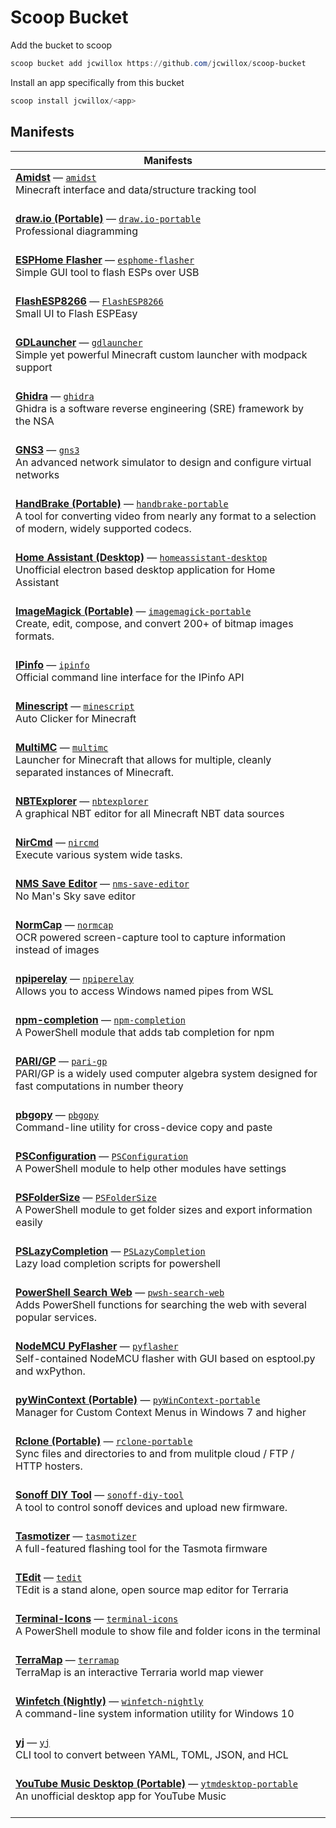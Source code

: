 # Scoop Bucket

Add the bucket to scoop

```powershell
scoop bucket add jcwillox https://github.com/jcwillox/scoop-bucket
```

Install an app specifically from this bucket

```powershell
scoop install jcwillox/<app>
```

## Manifests

<!-- table -->
| Manifests |
| --------- |
| [**Amidst**](https://github.com/toolbox4minecraft/amidst) — [`amidst`](bucket/amidst.json)<br>Minecraft interface and data/structure tracking tool<br><br> |
| [**draw.io (Portable)**](https://www.draw.io) — [`draw.io-portable`](bucket/draw.io-portable.json)<br>Professional diagramming<br><br> |
| [**ESPHome Flasher**](https://github.com/esphome/esphome-flasher) — [`esphome-flasher`](bucket/esphome-flasher.json)<br>Simple GUI tool to flash ESPs over USB<br><br> |
| [**FlashESP8266**](https://github.com/BattloXX/ESPEasyFlasher) — [`FlashESP8266`](bucket/FlashESP8266.json)<br>Small UI to Flash ESPEasy<br><br> |
| [**GDLauncher**](https://gdevs.io/) — [`gdlauncher`](bucket/gdlauncher.json)<br>Simple yet powerful Minecraft custom launcher with modpack support<br><br> |
| [**Ghidra**](https://ghidra-sre.org/) — [`ghidra`](bucket/ghidra.json)<br>Ghidra is a software reverse engineering (SRE) framework by the NSA<br><br> |
| [**GNS3**](https://gns3.com) — [`gns3`](bucket/gns3.json)<br>An advanced network simulator to design and configure virtual networks<br><br> |
| [**HandBrake (Portable)**](https://handbrake.fr) — [`handbrake-portable`](bucket/handbrake-portable.json)<br>A tool for converting video from nearly any format to a selection of modern, widely supported codecs.<br><br> |
| [**Home Assistant (Desktop)**](https://github.com/mrvnklm/homeassistant-desktop) — [`homeassistant-desktop`](bucket/homeassistant-desktop.json)<br>Unofficial electron based desktop application for Home Assistant<br><br> |
| [**ImageMagick (Portable)**](https://imagemagick.org/) — [`imagemagick-portable`](bucket/imagemagick-portable.json)<br>Create, edit, compose, and convert 200+ of bitmap images formats.<br><br> |
| [**IPinfo**](https://github.com/ipinfo/cli) — [`ipinfo`](bucket/ipinfo.json)<br>Official command line interface for the IPinfo API<br><br> |
| [**Minescript**](https://github.com/histefanhere/XAHK) — [`minescript`](bucket/minescript.json)<br>Auto Clicker for Minecraft<br><br> |
| [**MultiMC**](https://multimc.org/) — [`multimc`](bucket/multimc.json)<br>Launcher for Minecraft that allows for multiple, cleanly separated instances of Minecraft.<br><br> |
| [**NBTExplorer**](https://github.com/jaquadro/NBTExplorer) — [`nbtexplorer`](bucket/nbtexplorer.json)<br>A graphical NBT editor for all Minecraft NBT data sources<br><br> |
| [**NirCmd**](https://www.nirsoft.net/utils/nircmd.html) — [`nircmd`](bucket/nircmd.json)<br>Execute various system wide tasks.<br><br> |
| [**NMS Save Editor**](https://github.com/goatfungus/NMSSaveEditor) — [`nms-save-editor`](bucket/nms-save-editor.json)<br>No Man's Sky save editor<br><br> |
| [**NormCap**](https://github.com/dynobo/normcap) — [`normcap`](bucket/normcap.json)<br>OCR powered screen-capture tool to capture information instead of images<br><br> |
| [**npiperelay**](https://github.com/jstarks/npiperelay) — [`npiperelay`](bucket/npiperelay.json)<br>Allows you to access Windows named pipes from WSL<br><br> |
| [**npm-completion**](https://github.com/PowerShell-Completion/npm-completion) — [`npm-completion`](bucket/npm-completion.json)<br>A PowerShell module that adds tab completion for npm<br><br> |
| [**PARI/GP**](https://pari.math.u-bordeaux.fr/) — [`pari-gp`](bucket/pari-gp.json)<br>PARI/GP is a widely used computer algebra system designed for fast computations in number theory<br><br> |
| [**pbgopy**](https://github.com/nakabonne/pbgopy) — [`pbgopy`](bucket/pbgopy.json)<br>Command-line utility for cross-device copy and paste<br><br> |
| [**PSConfiguration**](https://github.com/PoshCode/Configuration) — [`PSConfiguration`](bucket/PSConfiguration.json)<br>A PowerShell module to help other modules have settings<br><br> |
| [**PSFolderSize**](https://github.com/gngrninja/PSFolderSize) — [`PSFolderSize`](bucket/PSFolderSize.json)<br>A PowerShell module to get folder sizes and export information easily<br><br> |
| [**PSLazyCompletion**](https://github.com/Cologler/PSLazyCompletion) — [`PSLazyCompletion`](bucket/PSLazyCompletion.json)<br>Lazy load completion scripts for powershell<br><br> |
| [**PowerShell Search Web**](https://github.com/jcwillox/pwsh-search-web) — [`pwsh-search-web`](bucket/pwsh-search-web.json)<br>Adds PowerShell functions for searching the web with several popular services.<br><br> |
| [**NodeMCU PyFlasher**](https://github.com/marcelstoer/nodemcu-pyflasher) — [`pyflasher`](bucket/pyflasher.json)<br>Self-contained NodeMCU flasher with GUI based on esptool.py and wxPython.<br><br> |
| [**pyWinContext (Portable)**](https://github.com/VodBox/pyWinContext) — [`pyWinContext-portable`](bucket/pyWinContext-portable.json)<br>Manager for Custom Context Menus in Windows 7 and higher<br><br> |
| [**Rclone (Portable)**](https://rclone.org) — [`rclone-portable`](bucket/rclone-portable.json)<br>Sync files and directories to and from mulitple cloud / FTP / HTTP hosters.<br><br> |
| [**Sonoff DIY Tool**](https://github.com/itead/Sonoff_Devices_DIY_Tools) — [`sonoff-diy-tool`](bucket/sonoff-diy-tool.json)<br>A tool to control sonoff devices and upload new firmware.<br><br> |
| [**Tasmotizer**](https://github.com/tasmota/tasmotizer) — [`tasmotizer`](bucket/tasmotizer.json)<br>A full-featured flashing tool for the Tasmota firmware<br><br> |
| [**TEdit**](https://github.com/TEdit/Terraria-Map-Editor) — [`tedit`](bucket/tedit.json)<br>TEdit is a stand alone, open source map editor for Terraria<br><br> |
| [**Terminal-Icons**](https://github.com/devblackops/Terminal-Icons) — [`terminal-icons`](bucket/terminal-icons.json)<br>A PowerShell module to show file and folder icons in the terminal<br><br> |
| [**TerraMap**](https://terramap.github.io/windows.html) — [`terramap`](bucket/terramap.json)<br>TerraMap is an interactive Terraria world map viewer<br><br> |
| [**Winfetch (Nightly)**](https://github.com/lptstr/winfetch) — [`winfetch-nightly`](bucket/winfetch-nightly.json)<br>A command-line system information utility for Windows 10<br><br> |
| [**yj**](https://github.com/sclevine/yj) — [`yj`](bucket/yj.json)<br>CLI tool to convert between YAML, TOML, JSON, and HCL<br><br> |
| [**YouTube Music Desktop (Portable)**](https://ytmdesktop.app) — [`ytmdesktop-portable`](bucket/ytmdesktop-portable.json)<br>An unofficial desktop app for YouTube Music<br><br> |
<!-- table-end -->
